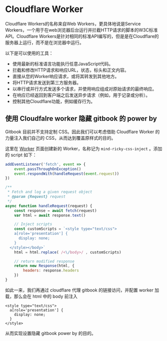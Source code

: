 # Cloudflare Worker

Cloudflare Workers的名称来自Web Workers，更具体地说是Service Workers，一个用于在web浏览器后台运行并拦截HTTP请求的脚本的W3C标准API。Cloudflare Workers是针对相同的标准API编写的，但是是在Cloudflare的服务器上运行，而不是在浏览器中运行。

以下是可以使用的工具：

* 使用最新的标准语言功能执行任意JavaScript代码。
* 拦截和修改HTTP请求和响应URL，状态，标头和正文内容。
* 直接从您的Worker响应请求，或将其转发到其他地方。
* 将HTTP请求发送到第三方服务器。
* 以串行或并行方式发送多个请求，并使用响应组成对原始请求的最终响应。
* 在响应已经返回到客户端之后发送异步请求（例如，用于记录或分析）。
* 控制其他Cloudflare功能，例如缓存行为。

## 使用 Cloudfalre worker 隐藏 gitbook 的 power by

Gitbook 目前并不支持定制 CSS。因此我们可以考虑借助 Cloudflare Worker 的力量注入我们自己的 CSS，从而达到覆盖原样式的目的。

这里在 [Worker](https://workers.cloudflare.com) 页面创建新的 Worker，名称记为 `mind-ricky-css-inject` 。添加的 script 如下：

```javascript
addEventListener('fetch', event => {
	event.passThroughOnException()
	event.respondWith(handleRequest(event.request))
})

/**
 * Fetch and log a given request object
 * @param {Request} request
 */
async function handleRequest(request) {
	const response = await fetch(request)
	var html = await response.text()

	// Inject scripts
	const customScripts = `<style type="text/css">
    a[role='presentation'] {
      display: none;
    }
  </style></body>`
	html = html.replace( /<\/body>/ , customScripts)

	// return modified response
	return new Response(html, {
		headers: response.headers
	}) 
}
```

如此一来，我们再通过 cloudflare 代理 gitbook 的链接访问，并配置 worker 加载，那么会在 html 中的 body 前注入

```markup
<style type="text/css">
  a[role='presentation'] {
    display: none;
  }
</style>
```

从而实现设置隐藏 gitbook power by 的目的。
